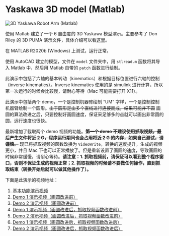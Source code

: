 Yaskawa 3D model (Matlab)
===============

![3D Yaskawa Robot Arm (Matlab)](https://lh3.googleusercontent.com/-ty3uhBgoYjY/UpL6TaePauI/AAAAAAAABX4/l2egtnPhFfA/s720/%25E5%25B1%258F%25E5%25B9%2595%25E5%25BF%25AB%25E7%2585%25A7%25202013-11-25%2520%25E4%25B8%258B%25E5%258D%25883.19.34.png)

使用 Matlab 建立了一个 6 自由度的 3D Yaskawa 模型演示。主要参考了 Don Riley 的 3D PUMA 演示文件，具体介绍可以看[这里](http://pikipity.github.io/blog/3d-puma-demo.html)。

在 MATLAB R2020b (Windows) 上测试，运行正常。

使用 AutoCAD 建立的模型，文件在 ```model``` 文件夹中，用 ```stlread.m``` 函数将其导入 Matlab 中，然后用 Matlab 自带的 ```patch``` 函数进行绘制。

此演示中包括了六轴的基本转动（kinematics）和根据目标位置进行六轴的控制（inverse kinematics）。Inverse kinematics 使用的是 simulink 进行计算，所以第一次运行的时候会比较慢，请耐心等待（Mac 可能需要打开 X11）。

此演示中包括两个 demo，一个是控制机器臂绘制 “UM” 字样，一个是控制控制机器臂绘制一个圆形。~~由于圆形是由多个直线进行连接而成，结果可能并不圆~~ 画圆的算法改进之后，只要控制好画圆速度，保证采足够多的点就可以画出非常圆的圆，远行速度也很快。

最新增加了截取两个 demo 视频的功能。~~**第一个 demo 不建议使用抓取视频，最后产生文件将近 2 G，程序运行期间也会占用将近 2 G 的内存，如果自己测试，请谨慎**。~~ 现已将抓取视频的函数改换为 ```VideoWrite```，转换的速度提升，生成的视频更小，并且 Mac 下也可以正常播放了。但是重新设置了画圆的速度，导致画圆的时候非常缓慢，请耐心等待。**请注意：1. 抓取视频前，请保证可以看到整个程序窗口，否则不保证生成的视频正常；2. 抓取视频的时候请不要做任何操作，直到抓取结束（转换开始后就可以做其他操作了）。**

下面是此演示的视频地址：

1. [基本功能演示视频](http://v.youku.com/v_show/id_XNjM5NTA3ODgw.html?f=20972771)
2. [Demo 1 演示视频（画圆改进前）](http://v.youku.com/v_show/id_XNjM5NTA4Mjk2.html?f=20972771)
3. [Demo 2 演示视频（画圆改进前）](http://v.youku.com/v_show/id_XNjM5NTA4NDY0.html?f=20972771)
4. [Demo 1 演示视频（画圆改进后，抓取视频函数改进前）](http://v.youku.com/v_show/id_XNjQ0OTM4NTg0.html)
3. [Demo 2 演示视频（画圆改进后，抓取视频函数改进前）](http://v.youku.com/v_show/id_XNjQ0OTA2NjEy.html)
4. [Demo 1 演示视频（画圆改进后，抓取视频函数改进后）](http://v.youku.com/v_show/id_XNjQ2ODE1Mzky.html)
3. [Demo 2 演示视频（画圆改进后，抓取视频函数改进后）](http://v.youku.com/v_show/id_XNjQ2ODE4NzI0.html)
